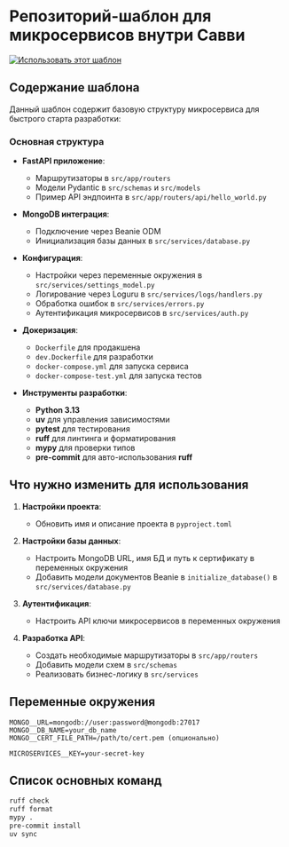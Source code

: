 # Репозиторий-шаблон для микросервисов внутри Савви

[![Использовать этот шаблон](https://img.shields.io/badge/Использовать_этот_шаблон-blue?style=for-the-badge&logoColor=white&logo=github)](https://github.com/suvvyai/ms-template/generate)

## Содержание шаблона

Данный шаблон содержит базовую структуру микросервиса для быстрого старта разработки:

### Основная структура

- **FastAPI приложение**:
  - Маршрутизаторы в `src/app/routers`
  - Модели Pydantic в `src/schemas` и `src/models`
  - Пример API эндпоинта в `src/app/routers/api/hello_world.py`

- **MongoDB интеграция**:
  - Подключение через Beanie ODM
  - Инициализация базы данных в `src/services/database.py`

- **Конфигурация**:
  - Настройки через переменные окружения в `src/services/settings_model.py`
  - Логирование через Loguru в `src/services/logs/handlers.py`
  - Обработка ошибок в `src/services/errors.py`
  - Аутентификация микросервисов в `src/services/auth.py`

- **Докеризация**:
  - `Dockerfile` для продакшена
  - `dev.Dockerfile` для разработки
  - `docker-compose.yml` для запуска сервиса
  - `docker-compose-test.yml` для запуска тестов

- **Инструменты разработки**:
  - **Python 3.13**
  - **uv** для управления зависимостями
  - **pytest** для тестирования
  - **ruff** для линтинга и форматирования
  - **mypy** для проверки типов
  - **pre-commit** для авто-использования **ruff**

## Что нужно изменить для использования

1. **Настройки проекта**:
   - Обновить имя и описание проекта в `pyproject.toml`

2. **Настройки базы данных**:
   - Настроить MongoDB URL, имя БД и путь к сертификату в переменных окружения
   - Добавить модели документов Beanie в `initialize_database()` в `src/services/database.py`

3. **Аутентификация**:
   - Настроить API ключи микросервисов в переменных окружения

4. **Разработка API**:
   - Создать необходимые маршрутизаторы в `src/app/routers`
   - Добавить модели схем в `src/schemas`
   - Реализовать бизнес-логику в `src/services`

## Переменные окружения

```env
MONGO__URL=mongodb://user:password@mongodb:27017
MONGO__DB_NAME=your_db_name
MONGO__CERT_FILE_PATH=/path/to/cert.pem (опционально)

MICROSERVICES__KEY=your-secret-key
```

## Список основных команд

```bash
ruff check
ruff format
mypy .
pre-commit install
uv sync
```
